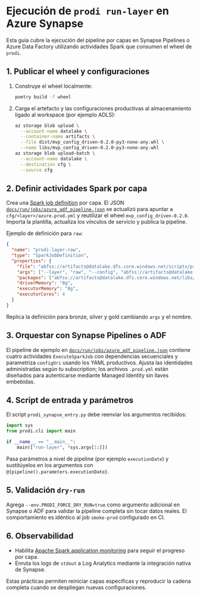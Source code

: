 # Ejecución de `prodi run-layer` en Azure Synapse

Esta guía cubre la ejecución del pipeline por capas en Synapse Pipelines o Azure
Data Factory utilizando actividades Spark que consumen el wheel de `prodi`.

## 1. Publicar el wheel y configuraciones

1. Construye el wheel localmente:
   ```bash
   poetry build -f wheel
   ```
2. Carga el artefacto y las configuraciones productivas al almacenamiento ligado
   al workspace (por ejemplo ADLS):
   ```bash
   az storage blob upload \
     --account-name datalake \
     --container-name artifacts \
     --file dist/mvp_config_driven-0.2.0-py3-none-any.whl \
     --name libs/mvp_config_driven-0.2.0-py3-none-any.whl
   az storage blob upload-batch \
     --account-name datalake \
     --destination cfg \
     --source cfg
   ```

## 2. Definir actividades Spark por capa

Crea una [Spark job definition](https://learn.microsoft.com/azure/synapse-analytics/spark/spark-job-definitions)
por capa. El JSON [`docs/run/jobs/azure_adf_pipeline.json`](jobs/azure_adf_pipeline.json)
se actualizó para apuntar a `cfg/<layer>/azure.prod.yml` y reutilizar el wheel
`mvp_config_driven-0.2.0`. Importa la plantilla, actualiza los vínculos de
servicio y publica la pipeline.

Ejemplo de definición para `raw`:

```json
{
  "name": "prodi-layer-raw",
  "type": "SparkJobDefinition",
  "properties": {
    "file": "abfss://artifacts@datalake.dfs.core.windows.net/scripts/prodi_synapse_entry.py",
    "args": ["--layer", "raw", "--config", "abfss://artifacts@datalake.dfs.core.windows.net/cfg/raw/azure.prod.yml"],
    "packages": ["abfss://artifacts@datalake.dfs.core.windows.net/libs/mvp_config_driven-0.2.0-py3-none-any.whl"],
    "driverMemory": "8g",
    "executorMemory": "8g",
    "executorCores": 4
  }
}
```

Replica la definición para bronze, silver y gold cambiando `args` y el nombre.

## 3. Orquestar con Synapse Pipelines o ADF

El pipeline de ejemplo en [`docs/run/jobs/azure_adf_pipeline.json`](jobs/azure_adf_pipeline.json)
contiene cuatro actividades `ExecuteSparkJob` con dependencias secuenciales y
parametriza `configUri` usando los YAML productivos. Ajusta las identidades
administradas según tu subscription; los archivos `.prod.yml` están diseñados
para autenticarse mediante Managed Identity sin llaves embebidas.

## 4. Script de entrada y parámetros

El script `prodi_synapse_entry.py` debe reenviar los argumentos recibidos:

```python
import sys
from prodi.cli import main

if __name__ == "__main__":
    main(["run-layer", *sys.argv[1:]])
```

Pasa parámetros a nivel de pipeline (por ejemplo `executionDate`) y sustitúyelos
en los argumentos con `@{pipeline().parameters.executionDate}`.

## 5. Validación `dry-run`

Agrega `--env.PRODI_FORCE_DRY_RUN=true` como argumento adicional en Synapse o ADF
para validar la pipeline completa sin tocar datos reales. El comportamiento es
idéntico al job `smoke-prod` configurado en CI.

## 6. Observabilidad

* Habilita [Apache Spark application monitoring](https://learn.microsoft.com/azure/synapse-analytics/spark/apache-spark-monitor-application)
  para seguir el progreso por capa.
* Enruta los logs de `stdout` a Log Analytics mediante la integración nativa de
  Synapse.

Estas prácticas permiten reiniciar capas específicas y reproducir la cadena
completa cuando se despliegan nuevas configuraciones.
